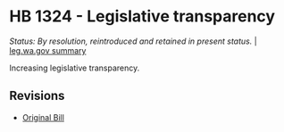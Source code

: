 # HB 1324 - Legislative transparency
*Status: By resolution, reintroduced and retained in present status.* | [leg.wa.gov summary](https://app.leg.wa.gov/billsummary?BillNumber=1324&Year=2021)

Increasing legislative transparency.

## Revisions
* [Original Bill](1/)